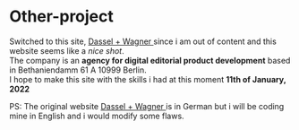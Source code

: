 # Other-project

<p>Switched to this site, <a href="https://www.dundw.net/"> Dassel + Wagner </a> since i am out of content and this website seems like a <em>nice shot</em>. <br/>
The company is an <b>agency for digital editorial product development</b> based in Bethaniendamm 61 A
10999 Berlin. <br>
I hope to make this site with the skills i had at this moment <strong>11th of January, 2022</strong> <br>

PS: The original website <a href="https://www.dundw.net/"> Dassel + Wagner </a> is in German but i will be coding mine in English and i would modify some flaws.
